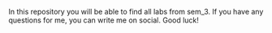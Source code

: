 In this repository you will be able to find all labs from sem_3. If you have any questions for me, you can write me on social. Good luck!
